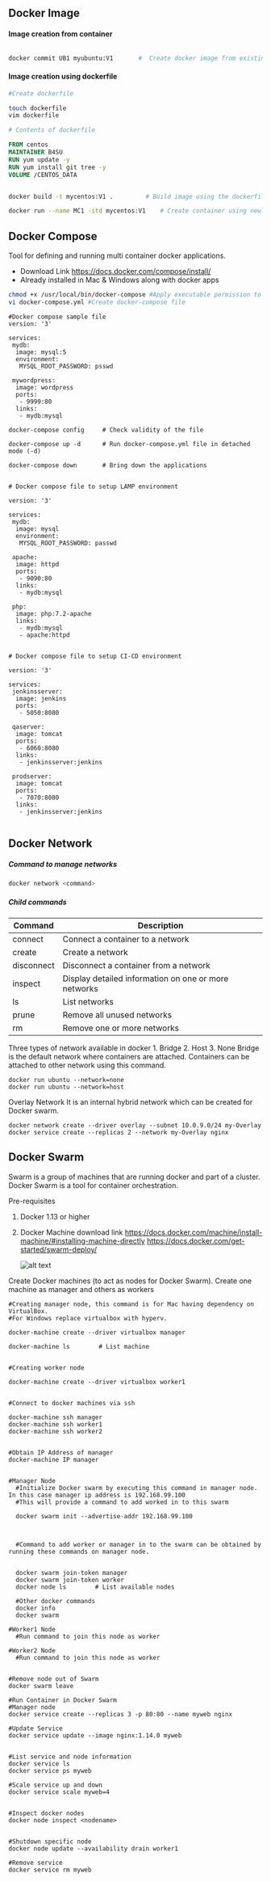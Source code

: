 



## Docker Image

#### Image creation from container

```sh

docker commit UB1 myubuntu:V1       #  Create docker image from existing container 'UB1'

```


#### Image creation using dockerfile

```sh
#Create dockerfile

touch dockerfile
vim dockerfile

```

```dockerfile
# Contents of dockerfile

FROM centos
MAINTAINER B4SU
RUN yum update -y
RUN yum install git tree -y
VOLUME /CENTOS_DATA

```

```sh

docker build -t mycentos:V1 .         # Build image using the dockerfile

```

```sh
docker run --name MC1 -itd mycentos:V1    # Create container using newly created image - mycentos:V1
```


## Docker Compose
Tool for defining and running multi container docker applications.
- Download Link https://docs.docker.com/compose/install/
- Already installed in Mac & Windows along with docker apps


```sh
chmod +x /usr/local/bin/docker-compose #Apply executable permission to the binary
vi docker-compose.yml #Create docker-compose file

```

```docker-compose
#Docker compose sample file
version: '3'

services:
 mydb:
  image: mysql:5
  environment:
   MYSQL_ROOT_PASSWORD: psswd

 mywordpress:
  image: wordpress
  ports:
   - 9999:80
  links:
   - mydb:mysql

```

```docker-compose
docker-compose config     # Check validity of the file

docker-compose up -d      # Run docker-compose.yml file in detached mode (-d)

docker-compose down       # Bring down the applications

```

```docker-compose

# Docker compose file to setup LAMP environment

version: '3'

services:
 mydb:
  image: mysql
  environment:
   MYSQL_ROOT_PASSWORD: passwd

 apache:
  image: httpd
  ports:
   - 9090:80
  links:
   - mydb:mysql

 php:
  image: php:7.2-apache
  links:
   - mydb:mysql
   - apache:httpd


# Docker compose file to setup CI-CD environment

version: '3'

services:
 jenkinsserver:
  image: jenkins
  ports:
   - 5050:8080

 qaserver:
  image: tomcat
  ports:
   - 6060:8080
  links:
   - jenkinsserver:jenkins

 prodserver:
  image: tomcat
  ports:
   - 7070:8080
  links:
   - jenkinsserver:jenkins


```


## Docker Network

##### Command to manage networks
```sh
docker network <command>
```


##### Child commands

|Command    | Description                                             |
|-----------|---------------------------------------------------------|
|connect    | Connect a container to a network                        |
|create     | Create a network                                        |
|disconnect | Disconnect a container from a network                   |
|inspect    | Display detailed information on one or more networks    |
|ls         | List networks                                           |
|prune      | Remove all unused networks                              |
|rm         | Remove one or more networks                             |


  Three types of network available in docker
    1. Bridge
    2. Host
    3. None
  Bridge is the default network where containers are attached. Containers can be attached to other network using this command.
  ```
  docker run ubuntu --network=none
  docker run ubuntu --network=host
  ```

Overlay Network
  It is an internal hybrid network which can be created for Docker swarm.
  ```
  docker network create --driver overlay --subnet 10.0.9.0/24 my-Overlay
  docker service create --replicas 2 --network my-Overlay nginx
  ```


## Docker Swarm
Swarm is a group of machines that are running docker and part of a cluster. Docker Swarm is a tool for container orchestration.

Pre-requisites
1. Docker 1.13 or higher
2. Docker Machine download link
    https://docs.docker.com/machine/install-machine/#installing-machine-directly
    https://docs.docker.com/get-started/swarm-deploy/


    ![alt text][logo]

    [logo]: https://docs.docker.com/engine/swarm/images/services-diagram.png "Logo Title Text 2"


Create Docker machines (to act as nodes for Docker Swarm). Create one machine as manager and others as workers

```docker
#Creating manager node, this command is for Mac having dependency on VirtualBox.
#For Windows replace virtualbox with hyperv.

docker-machine create --driver virtualbox manager

docker-machine ls        # List machine


#Creating worker node

docker-machine create --driver virtualbox worker1


#Connect to docker machines via ssh

docker-machine ssh manager
docker-machine ssh worker1
docker-machine ssh worker2


#Obtain IP Address of manager
docker-machine IP manager


#Manager Node
  #Initialize Docker swarm by executing this command in manager node. In this case manager ip address is 192.168.99.100
  #This will provide a command to add worked in to this swarm

  docker swarm init --advertise-addr 192.168.99.100



  #Command to add worker or manager in to the swarm can be obtained by running these commands on manager node.


  docker swarm join-token manager
  docker swarm join-token worker
  docker node ls        # List available nodes

  #Other docker commands
  docker info
  docker swarm

#Worker1 Node
  #Run command to join this node as worker

#Worker2 Node
  #Run command to join this node as worker


#Remove node out of Swarm
docker swarm leave

```  

```docker
#Run Container in Docker Swarm
#Manager node
docker service create --replicas 3 -p 80:80 --name myweb nginx

#Update Service
docker service update --image nginx:1.14.0 myweb


#List service and node information
docker service ls
docker service ps myweb

#Scale service up and down
docker service scale myweb=4


#Inspect docker nodes
docker node inspect <nodename>


#Shutdown specific node
docker node update --availability drain worker1

#Remove service
docker service rm myweb





```
